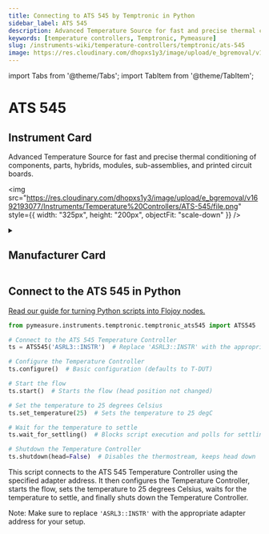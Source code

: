 ```yaml
---
title: Connecting to ATS 545 by Temptronic in Python
sidebar_label: ATS 545
description: Advanced Temperature Source for fast and precise thermal conditioning of components, parts, hybrids, modules, sub-assemblies, and printed circuit boards.
keywords: [temperature controllers, Temptronic, Pymeasure]
slug: /instruments-wiki/temperature-controllers/temptronic/ats-545
image: https://res.cloudinary.com/dhopxs1y3/image/upload/e_bgremoval/v1692193077/Instruments/Temperature%20Controllers/ATS-545/file.png
---
```


import Tabs from '@theme/Tabs';
import TabItem from '@theme/TabItem';

# ATS 545

## Instrument Card

<div className="flex">

<div>

Advanced Temperature Source for fast and precise thermal conditioning of components, parts, hybrids, modules, sub-assemblies, and printed circuit boards.

</div>

<img src="https://res.cloudinary.com/dhopxs1y3/image/upload/e_bgremoval/v1692193077/Instruments/Temperature%20Controllers/ATS-545/file.png" style={{ width: "325px", height: "200px", objectFit: "scale-down" }} />

</div>

<details>
<summary><h2>Manufacturer Card</h2></summary>

<img src="https://res.cloudinary.com/dhopxs1y3/image/upload/v1692125985/Instruments/Vendor%20Logos/Temptronic.png" style={{ width: "100%", height: "170px",objectFit: "scale-down" }} />

**Temptronic** temperature forcing systems, are designed for testing and characterization of semiconductors, ICs, chips, electronics, and materials. <a href="https://www.intestthermal.com/temptronic">Website</a>.

<ul>
  <li>Headquarters: USA</li>
  <li>Yearly Revenue (millions, USD): 19.0</li>
</ul>
</details>

## Connect to the ATS 545 in Python

[Read our guide for turning Python scripts into Flojoy nodes.](https://docs.flojoy.ai/custom-nodes/creating-custom-node/)
<Tabs>
<TabItem value="Pymeasure" label="Pymeasure">


```python
from pymeasure.instruments.temptronic.temptronic_ats545 import ATS545

# Connect to the ATS 545 Temperature Controller
ts = ATS545('ASRL3::INSTR')  # Replace 'ASRL3::INSTR' with the appropriate adapter address

# Configure the Temperature Controller
ts.configure()  # Basic configuration (defaults to T-DUT)

# Start the flow
ts.start()  # Starts the flow (head position not changed)

# Set the temperature to 25 degrees Celsius
ts.set_temperature(25)  # Sets the temperature to 25 degC

# Wait for the temperature to settle
ts.wait_for_settling()  # Blocks script execution and polls for settling

# Shutdown the Temperature Controller
ts.shutdown(head=False)  # Disables the thermostream, keeps head down
```

This script connects to the ATS 545 Temperature Controller using the specified adapter address. It then configures the Temperature Controller, starts the flow, sets the temperature to 25 degrees Celsius, waits for the temperature to settle, and finally shuts down the Temperature Controller.

Note: Make sure to replace `'ASRL3::INSTR'` with the appropriate adapter address for your setup.

</TabItem>
</Tabs>